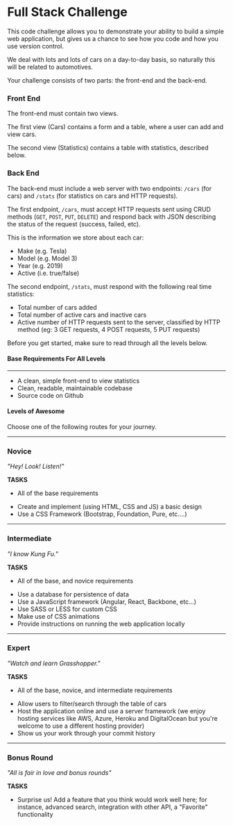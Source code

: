 Full Stack Challenge
====================

This code challenge allows you to demonstrate your ability to build a simple web application, but gives us a chance to see how you code and how you use version control.

We deal with lots and lots of cars on a day-to-day basis, so naturally this will be related to automotives. 

Your challenge consists of two parts: the front-end and the back-end.

### Front End

The front-end must contain two views.

The first view (Cars) contains a form and a table, where a user can add and view cars.

The second view (Statistics) contains a table with statistics, described below.

### Back End 

The back-end must include a web server with two endpoints: `/cars` (for cars) and `/stats` (for statistics on cars and HTTP requests).

The first endpoint, `/cars`, must accept HTTP requests sent using CRUD methods (`GET`, `POST`, `PUT`, `DELETE`) and respond back with JSON describing the status of the request (success, failed, etc).

This is the information we store about each car:
- Make (e.g. Tesla)
- Model (e.g. Model 3)
- Year (e.g. 2019)
- Active (i.e. true/false)

The second endpoint, `/stats`, must respond with the following real time statistics:

  * Total number of cars added 
  * Total number of active cars and inactive cars
  * Active number of HTTP requests sent to the server, classified by HTTP method (eg: 3 GET requests, 4 POST requests, 5 PUT requests)

Before you get started, make sure to read through all the levels below.

#### Base Requirements For All Levels
-------
- A clean, simple front-end to view statistics
- Clean, readable, maintainable codebase
- Source code on Github

#### Levels of Awesome

Choose one of the following routes for your journey. 

-------
### Novice

*"Hey! Look! Listen!"*

**TASKS**
* All of the base requirements
+ Create and implement (using HTML, CSS and JS) a basic design 
+ Use a CSS Framework (Bootstrap, Foundation, Pure, etc.…)

-------
### Intermediate

*"I know Kung Fu."*

**TASKS**
* All of the base, and novice requirements
+ Use a database for persistence of data
+ Use a JavaScript framework (Angular, React, Backbone, etc...)
+ Use SASS or LESS for custom CSS
+ Make use of CSS animations
+ Provide instructions on running the web application locally

-------
### Expert

*"Watch and learn Grasshopper."*

**TASKS**
* All of the base, novice, and intermediate requirements
+ Allow users to filter/search through the table of cars
+ Host the application online and use a server framework (we enjoy hosting services like AWS, Azure, Heroku and DigitalOcean but you're welcome to use a different hosting provider)
+ Show us your work through your commit history

-------
### Bonus Round

*"All is fair in love and bonus rounds"*

**TASKS**
+ Surprise us! Add a feature that you think would work well here; for instance, advanced search, integration with other API, a "Favorite" functionality
